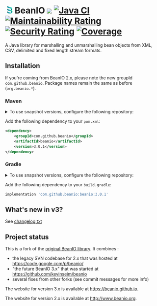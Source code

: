 # &nbsp;<img src="https://raw.githubusercontent.com/beanio/beanio.github.io/main/static/img/logo.svg" height="25"/> BeanIO ![](https://img.shields.io/maven-central/v/com.github.beanio/beanio) [![Java CI](https://github.com/beanio/beanio/actions/workflows/gradle.yml/badge.svg)](https://github.com/beanio/beanio/actions/workflows/gradle.yml) [![Maintainability Rating](https://sonarcloud.io/api/project_badges/measure?project=beanio&metric=sqale_rating)](https://sonarcloud.io/dashboard?id=beanio) [![Security Rating](https://sonarcloud.io/api/project_badges/measure?project=beanio&metric=security_rating)](https://sonarcloud.io/dashboard?id=beanio) [![Coverage](https://sonarcloud.io/api/project_badges/measure?project=beanio&metric=coverage)](https://sonarcloud.io/dashboard?id=beanio)

A Java library for marshalling and unmarshalling bean objects from XML, CSV, delimited and fixed length stream formats.

## Installation

If you're coming from BeanIO 2.x, please note the new groupId `com.github.beanio`. Package names remain the same as
before (`org.beanio.*`).

### Maven

<details>
  <summary>To use snapshot versions, configure the following repository:</summary>

```xml
<repositories>
    <repository>
        <id>ossrh</id>
        <url>https://s01.oss.sonatype.org/content/repositories/snapshots/</url>
        <snapshots>
            <enabled>true</enabled>
        </snapshots>
        <releases>
            <enabled>false</enabled>
        </releases>
    </repository>
</repositories>
```
</details>

Add the following dependency to your `pom.xml`:

```xml
<dependency>
    <groupId>com.github.beanio</groupId>
    <artifactId>beanio</artifactId>
    <version>3.0.1</version>
</dependency>
```

### Gradle

<details>
  <summary>To use snapshot versions, configure the following repository:</summary>

```groovy
repositories {
    maven {
        url 'https://s01.oss.sonatype.org/content/repositories/snapshots'
    }
}
```
</details>

Add the following dependency to your `build.gradle`:

```groovy
implementation 'com.github.beanio:beanio:3.0.1'
```

## What's new in v3?

See [changelog.txt](changelog.txt)

## Project status

This is a fork of the [original BeanIO library](https://github.com/kevinseim/beanio). It combines :

* the legacy SVN codebase for 2.x that was hosted at https://code.google.com/p/beanio/
* "the future BeanIO 3.x" that was started at https://github.com/kevinseim/beanio
* several fixes from other forks (see commit messages for more info)

The website for version 3.x is available at https://beanio.github.io.

The website for version 2.x is available at http://www.beanio.org.
